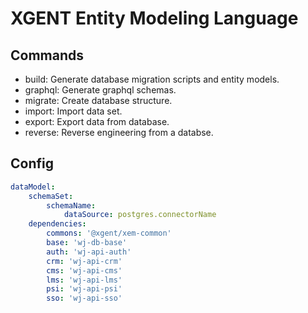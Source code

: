 # XGENT Entity Modeling Language

## Commands

* build: Generate database migration scripts and entity models.
* graphql: Generate graphql schemas.
* migrate: Create database structure.        
* import: Import data set.
* export: Export data from database.
* reverse: Reverse engineering from a databse.

## Config

```yaml
dataModel:
    schemaSet:
        schemaName:
            dataSource: postgres.connectorName
    dependencies:
        commons: '@xgent/xem-common'
        base: 'wj-db-base'
        auth: 'wj-api-auth'
        crm: 'wj-api-crm'
        cms: 'wj-api-cms'
        lms: 'wj-api-lms'
        psi: 'wj-api-psi'
        sso: 'wj-api-sso'
```

